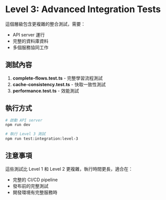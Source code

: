 # Level 3: Advanced Integration Tests

這個層級包含更複雜的整合測試，需要：
- API server 運行
- 完整的資料庫資料
- 多個服務協同工作

## 測試內容

1. **complete-flows.test.ts** - 完整學習流程測試
2. **cache-consistency.test.ts** - 快取一致性測試
3. **performance.test.ts** - 效能測試

## 執行方式

```bash
# 啟動 API server
npm run dev

# 執行 Level 3 測試
npm run test:integration:level-3
```

## 注意事項

這些測試比 Level 1 和 Level 2 更複雜，執行時間更長，適合在：
- 完整的 CI/CD pipeline
- 發布前的完整測試
- 開發環境有完整服務時